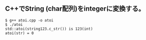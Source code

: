 ﻿## C++でString (char配列)をintegerに変換する。

    $ g++ atoi.cpp -o atoi
    $ ./atoi
    std::atoi(string123.c_str()) is 123(int)
    atoi(str) = 0

